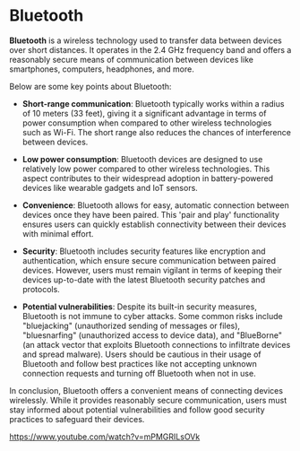 # Bluetooth

**Bluetooth** is a wireless technology used to transfer data between devices over short distances. It operates in the 2.4 GHz frequency band and offers a reasonably secure means of communication between devices like smartphones, computers, headphones, and more.

Below are some key points about Bluetooth:

- **Short-range communication**: Bluetooth typically works within a radius of 10 meters (33 feet), giving it a significant advantage in terms of power consumption when compared to other wireless technologies such as Wi-Fi. The short range also reduces the chances of interference between devices.

- **Low power consumption**: Bluetooth devices are designed to use relatively low power compared to other wireless technologies. This aspect contributes to their widespread adoption in battery-powered devices like wearable gadgets and IoT sensors.

- **Convenience**: Bluetooth allows for easy, automatic connection between devices once they have been paired. This 'pair and play' functionality ensures users can quickly establish connectivity between their devices with minimal effort.

- **Security**: Bluetooth includes security features like encryption and authentication, which ensure secure communication between paired devices. However, users must remain vigilant in terms of keeping their devices up-to-date with the latest Bluetooth security patches and protocols.

- **Potential vulnerabilities**: Despite its built-in security measures, Bluetooth is not immune to cyber attacks. Some common risks include "bluejacking" (unauthorized sending of messages or files), "bluesnarfing" (unauthorized access to device data), and "BlueBorne" (an attack vector that exploits Bluetooth connections to infiltrate devices and spread malware). Users should be cautious in their usage of Bluetooth and follow best practices like not accepting unknown connection requests and turning off Bluetooth when not in use.

In conclusion, Bluetooth offers a convenient means of connecting devices wirelessly. While it provides reasonably secure communication, users must stay informed about potential vulnerabilities and follow good security practices to safeguard their devices.

https://www.youtube.com/watch?v=mPMGRILsOVk
